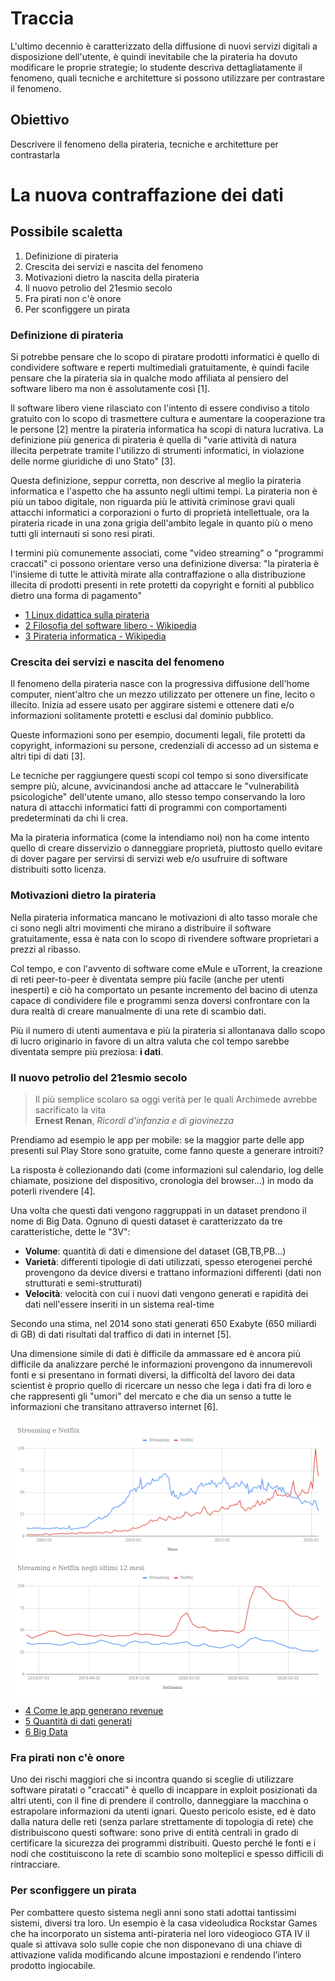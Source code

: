 <style>
	.center
	{
		display: block;
		margin-left: auto;
		margin-right: auto;
	}
</style>

# Traccia

L'ultimo decennio è caratterizzato della diffusione di nuovi servizi digitali a disposizione dell'utente, è quindi inevitabile che la pirateria ha dovuto modificare le proprie strategie; lo studente descriva dettagliatamente il fenomeno, quali tecniche e architetture si possono utilizzare per contrastare il fenomeno.

## Obiettivo

Descrivere il fenomeno della pirateria, tecniche e architetture per contrastarla

# La nuova contraffazione dei dati

## Possibile scaletta

<ol>
	<li>Definizione di pirateria</li>
	<li>Crescita dei servizi e nascita del fenomeno</li>
	<li>Motivazioni dietro la nascita della pirateria</li>
	<li>Il nuovo petrolio del 21esmio secolo</li>
	<li>Fra pirati non c'è onore</li>
	<li>Per sconfiggere un pirata</li>
</ol>

### Definizione di pirateria

Si potrebbe pensare che lo scopo di piratare prodotti informatici è quello di condividere software e reperti multimediali gratuitamente, è quindi facile pensare che la pirateria sia in qualche modo affiliata al pensiero del software libero ma non è assolutamente così [1].

Il software libero viene rilasciato con l'intento di essere condiviso a titolo gratuito con lo scopo di trasmettere cultura e aumentare la cooperazione tra le persone [2] mentre la pirateria informatica ha scopi di natura lucrativa. La definizione più generica di pirateria è quella di "varie attività di natura illecita perpetrate tramite l'utilizzo di strumenti informatici, in violazione delle norme giuridiche di uno Stato" [3].

Questa definizione, seppur corretta, non descrive al meglio la pirateria informatica e l'aspetto che ha assunto negli ultimi tempi. La pirateria non è più un taboo digitale, non riguarda più le attività criminose gravi quali attacchi informatici a corporazioni o furto di proprietà intellettuale, ora la pirateria ricade in una zona grigia dell'ambito legale in quanto più o meno tutti gli internauti si sono resi pirati.

I termini più comunemente associati, come "video streaming" o "programmi craccati" ci possono orientare verso una definizione diversa: "la pirateria è l'insieme di tutte le attività mirate alla contraffazione o alla distribuzione illecita di prodotti presenti in rete protetti da copyright e forniti al pubblico dietro una forma di pagamento"

- [1 Linux didattica sulla pirateria](http://linuxdidattica.org/docs/linuxmagazine/bernardi_25.html)
- [2 Filosofia del software libero - Wikipedia](https://it.wikipedia.org/wiki/Software_libero#Aspetti_filosofici_e_sociali)
- [3 Pirateria informatica - Wikipedia](https://it.wikipedia.org/wiki/Pirateria_informatica)

### Crescita dei servizi e nascita del fenomeno

Il fenomeno della pirateria nasce con la progressiva diffusione dell'home computer, nient'altro che un mezzo utilizzato per ottenere un fine, lecito o illecito. Inizia ad essere usato per aggirare sistemi e ottenere dati e/o informazioni solitamente protetti e esclusi dal dominio pubblico.

Queste informazioni sono per esempio, documenti legali, file protetti da copyright, informazioni su persone, credenziali di accesso ad un sistema e altri tipi di dati [3].

Le tecniche per raggiungere questi scopi col tempo si sono diversificate sempre più, alcune, avvicinandosi anche ad attaccare le "vulnerabilità psicologiche" dell'utente umano, allo stesso tempo conservando la loro natura di attacchi informatici fatti di programmi con comportamenti predeterminati da chi li crea.

Ma la pirateria informatica (come la intendiamo noi) non ha come intento quello di creare disservizio o danneggiare proprietà, piuttosto quello evitare di dover pagare per servirsi di servizi web e/o usufruire di software distribuiti sotto licenza.

### Motivazioni dietro la pirateria

Nella pirateria informatica mancano le motivazioni di alto tasso morale che ci sono negli altri movimenti che mirano a distribuire il software gratuitamente, essa è nata con lo scopo di rivendere software proprietari a prezzi al ribasso.

Col tempo, e con l'avvento di software come eMule e uTorrent, la creazione di reti peer-to-peer è diventata sempre più facile (anche per utenti inesperti) e ciò ha comportato un pesante incremento del bacino di utenza capace di condividere file e programmi senza doversi confrontare con la dura realtà di creare manualmente di una rete di scambio dati.

Più il numero di utenti aumentava e più la pirateria si allontanava dallo scopo di lucro originario in favore di un altra valuta che col tempo sarebbe diventata sempre più preziosa: **i dati**.

### Il nuovo petrolio del 21esmio secolo

> Il più semplice scolaro sa oggi verità per le quali Archimede avrebbe sacrificato la vita<br>**Ernest Renan**, *Ricordi d'infanzia e di giovinezza*

Prendiamo ad esempio le app per mobile: se la maggior parte delle app presenti sul Play Store sono gratuite, come fanno queste a generare introiti?

La risposta è collezionando dati (come informazioni sul calendario, log delle chiamate, posizione del dispositivo, cronologia del browser...) in modo da poterli rivendere [4].

Una volta che questi dati vengono raggruppati in un dataset prendono il nome di Big Data. Ognuno di questi dataset è caratterizzato da tre caratteristiche, dette le "3V":

- **Volume**: quantità di dati e dimensione del dataset (GB,TB,PB...)
- **Varietà**: differenti tipologie di dati utilizzati, spesso eterogenei perché provengono da device diversi e trattano informazioni differenti (dati non strutturati e semi-strutturati)
- **Velocità**: velocità con cui i nuovi dati vengono generati e rapidità dei dati nell'essere inseriti in un sistema real-time

Secondo una stima, nel 2014 sono stati generati 650 Exabyte (650 miliardi di GB) di dati risultati dal traffico di dati in internet [5].

Una dimensione simile di dati è difficile da ammassare ed è ancora più difficile da analizzare perché le informazioni provengono da innumerevoli fonti e si presentano in formati diversi, la difficoltà del lavoro dei data scientist è proprio quello di ricercare un nesso che lega i dati fra di loro e che rappresenti gli "umori" del mercato e che dia un senso a tutte le informazioni che transitano attraverso internet [6].

<img src="2004_oggi.png" class="center">

<img src="ultimi_12_mesi.png" class="center">

- [4 Come le app generano revenue](https://www.consumer.ftc.gov/articles/0018-understanding-mobile-apps)
- [5 Quantità di  dati generati](https://science.sciencemag.org/content/332/6025/60)
- [6 Big Data](https://it.wikipedia.org/wiki/Big_data)

### Fra pirati non c'è onore

Uno dei rischi maggiori che si incontra quando si sceglie di utilizzare software piratati o "craccati" è quello di incappare in exploit posizionati da altri utenti, con il fine di prendere il controllo, danneggiare la macchina o estrapolare informazioni da utenti ignari. Questo pericolo esiste, ed è dato dalla natura delle reti (senza parlare strettamente di topologia di rete) che distribuiscono questi software: sono prive di entità centrali in grado di certificare la sicurezza dei programmi distribuiti. Questo perché le fonti e i nodi che costituiscono la rete di scambio sono molteplici e spesso difficili di rintracciare.

### Per sconfiggere un pirata

Per combattere questo sistema negli anni sono stati adottai tantissimi sistemi, diversi tra loro. Un esempio è la casa videoludica Rockstar Games che ha incorporato un sistema anti-pirateria nel loro videogioco GTA IV il quale si attivava solo sulle copie che non disponevano di una chiave di attivazione valida modificando alcune impostazioni e rendendo l’intero prodotto ingiocabile.

<div style="visibility: hidden;">

### Consiglio prof

Sistemi: log
informatica: inserire i log nei databse non relazionali o relazionali

collegamento con pcto: come ho fatto log durante l'alternanza e quali sono stati i rischi dei software contraffatti

Ogni attività viene monitorata, big data, (database con modello a oggetti, database reticolari)

https://lorenzogovoni.com/database-relazionali-e-big-data/
https://www.rackone.it/big-data-con-database-nosql-unintroduzione-pratica/

allungare definizione
parlare di più di napster/utorrent e delle reti peer to peer

https://it.wikipedia.org/wiki/%CE%9CTorrent
https://it.wikipedia.org/wiki/EMule
https://it.wikipedia.org/wiki/Peer-to-peer
https://it.wikipedia.org/wiki/Stop_Online_Piracy_Act#Contenuto_della_proposta_legislativa
https://techpost.bsa.org/2015/04/23/malware-threats-from-unlicensed-software-the-critical-first-step-for-cyberrisk-management/?utm_source=feedburner&utm_medium=feed&utm_campaign=Feed%3A+BSATechpost+%28BSA+TechPost%29

</div>